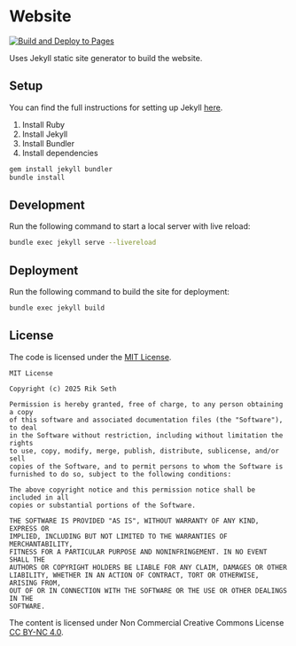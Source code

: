 # Website 

[![Build and Deploy to Pages](https://github.com/OdysseyGuy/odysseyguy.github.io/actions/workflows/build.yml/badge.svg?event=label)](https://github.com/OdysseyGuy/odysseyguy.github.io/actions/workflows/build.yml)

Uses Jekyll static site generator to build the website.

## Setup

You can find the full instructions for setting up Jekyll [here](https://jekyllrb.com/docs/).

1. Install Ruby
2. Install Jekyll
3. Install Bundler
4. Install dependencies

```bash
gem install jekyll bundler
bundle install
```

## Development

Run the following command to start a local server with live reload:

```bash
bundle exec jekyll serve --livereload
```

## Deployment

Run the following command to build the site for deployment:

```bash
bundle exec jekyll build
```

## License

The code is licensed under the [MIT License](https://opensource.org/licenses/MIT).

```text
MIT License

Copyright (c) 2025 Rik Seth

Permission is hereby granted, free of charge, to any person obtaining a copy
of this software and associated documentation files (the "Software"), to deal
in the Software without restriction, including without limitation the rights
to use, copy, modify, merge, publish, distribute, sublicense, and/or sell
copies of the Software, and to permit persons to whom the Software is
furnished to do so, subject to the following conditions:

The above copyright notice and this permission notice shall be included in all
copies or substantial portions of the Software.

THE SOFTWARE IS PROVIDED "AS IS", WITHOUT WARRANTY OF ANY KIND, EXPRESS OR
IMPLIED, INCLUDING BUT NOT LIMITED TO THE WARRANTIES OF MERCHANTABILITY,
FITNESS FOR A PARTICULAR PURPOSE AND NONINFRINGEMENT. IN NO EVENT SHALL THE
AUTHORS OR COPYRIGHT HOLDERS BE LIABLE FOR ANY CLAIM, DAMAGES OR OTHER
LIABILITY, WHETHER IN AN ACTION OF CONTRACT, TORT OR OTHERWISE, ARISING FROM,
OUT OF OR IN CONNECTION WITH THE SOFTWARE OR THE USE OR OTHER DEALINGS IN THE
SOFTWARE.
```

The content is licensed under Non Commercial Creative Commons License [CC BY-NC 4.0](https://creativecommons.org/licenses/by-nc/4.0/).
